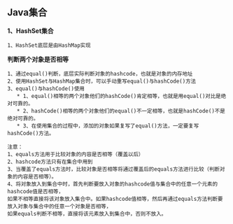 ## Java集合 ##

**1、HashSet集合**
	
	1、HashSet底层是由HashMap实现
	

**判断两个对象是否相等**
	
	1、通过equal()判断，底层实际判断对象的hashcode，也就是对象的内存地址
	2、使用HashSet与HashMap集合时，可以手动重写equal()与hashCode()方法
	3、equal()与hashCode()使用
	   * 1、equal()相等的两个对象他们的hashCode()肯定相等，也就是用equal()对比是绝对可靠的。
       * 2、hashCode()相等的两个对象他们的equal()不一定相等，也就是hashCode()不是绝对可靠的。
	   * 3、在使用集合的过程中，添加的对象如果复写了equal()方法，一定要复写hashCode()方法。

	注意：
	1、equals方法用于比较对象的内容是否相等（覆盖以后）
	2、hashcode方法只有在集合中用到
    3、当覆盖了equals方法时，比较对象是否相等将通过覆盖后的equals方法进行比较（判断对象的内容是否相等）。
    4、将对象放入到集合中时，首先判断要放入对象的hashcode值与集合中的任意一个元素的hashcode值是否相等，
    如果不相等直接将该对象放入集合中。如果hashcode值相等，然后再通过equals方法判断要放入对象与集合中的任意一个对象是否相等，
    如果equals判断不相等，直接将该元素放入到集合中，否则不放入。
